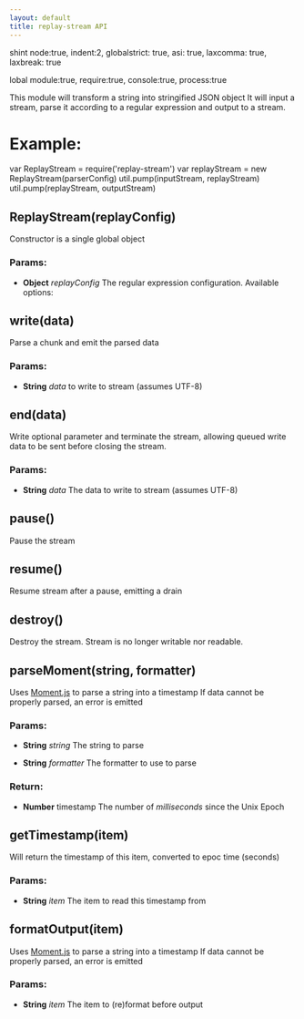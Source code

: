```yaml
---
layout: default
title: replay-stream API
---
```




<!-- Start replay-stream.js -->

shint node:true, indent:2, globalstrict: true, asi: true, laxcomma: true, laxbreak: true

lobal module:true, require:true, console:true, process:true

This module will transform a string into stringified JSON object
It will input a stream, parse it according to a regular expression and output to a stream.

# Example:
   var ReplayStream = require('replay-stream')
   var replayStream = new ReplayStream(parserConfig)
   util.pump(inputStream, replayStream)
   util.pump(replayStream, outputStream)

## ReplayStream(replayConfig)

Constructor is a single global object

### Params: 

* **Object** *replayConfig* The regular expression configuration. Available options: 

## write(data)

Parse a chunk and emit the parsed data

### Params: 

* **String** *data* to write to stream (assumes UTF-8)

## end(data)

Write optional parameter and terminate the stream, allowing queued write data to be sent before closing the stream.

### Params: 

* **String** *data* The data to write to stream (assumes UTF-8)

## pause()

Pause the stream

## resume()

Resume stream after a pause, emitting a drain

## destroy()

Destroy the stream. Stream is no longer writable nor readable.

## parseMoment(string, formatter)

Uses [Moment.js](http://momentjs.com/) to parse a string into a timestamp
If data cannot be properly parsed, an error is emitted

### Params: 

* **String** *string* The string to parse

* **String** *formatter* The formatter to use to parse

### Return:

* **Number** timestamp The number of *milliseconds* since the Unix Epoch

## getTimestamp(item)

Will return the timestamp of this item, converted to epoc time (seconds)

### Params: 

* **String** *item* The item to read this timestamp from

## formatOutput(item)

Uses [Moment.js](http://momentjs.com/) to parse a string into a timestamp
If data cannot be properly parsed, an error is emitted

### Params: 

* **String** *item* The item to (re)format before output

<!-- End replay-stream.js -->

